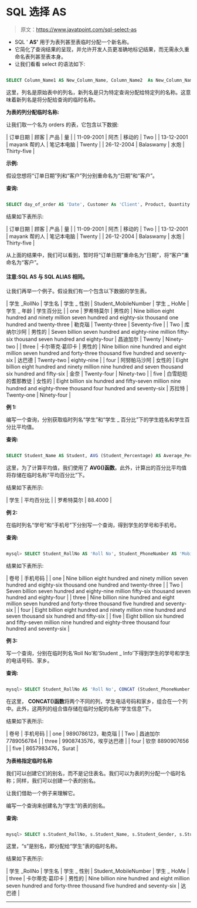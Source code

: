 # SQL 选择 AS

> 原文：<https://www.javatpoint.com/sql-select-as>

*   SQL ' **AS'** 用于为表列甚至表临时分配一个新名称。
*   它简化了查询结果的呈现，并允许开发人员更准确地标记结果，而无需永久重命名表列甚至表本身。
*   让我们看看 select 的语法如下:

```sql

SELECT Column_Name1 AS New_Column_Name, Column_Name2  As New_Column_Name FROM Table_Name;  

```

这里，列名是原始表中的列名，新列名是只为特定查询分配给特定列的名称。这意味着新列名是将分配给查询的临时名称。

**为表的列分配临时名称:**

让我们取一个名为 orders 的表，它包含以下数据:

| 订单日期 | 顾客 | 产品 | 量 |
| 11-09-2001 | 阿杰 | 移动的 | Two |
| 13-12-2001 | mayank 帮的人 | 笔记本电脑 | Twenty |
| 26-12-2004 | Balaswamy | 水炮 | Thirty-five |

**示例:**

假设您想将“订单日期”列和“客户”列分别重命名为“日期”和“客户”。

**查询:**

```sql

SELECT day_of_order AS 'Date', Customer As 'Client', Product, Quantity FROM orders;    

```

结果如下表所示:

| 订单日期 | 顾客 | 产品 | 量 |
| 11-09-2001 | 阿杰 | 移动的 | Two |
| 13-12-2001 | mayank 帮的人 | 笔记本电脑 | Twenty |
| 26-12-2004 | Balaswamy | 水炮 | Thirty-five |

从上面的结果中，我们可以看到，暂时将“订单日期”重命名为“日期”，将“客户”重命名为“客户”。

#### 注意:SQL AS 与 SQL ALIAS 相同。

让我们再举一个例子。假设我们有一个包含以下数据的学生表。

| 学生 _RollNo | 学生名 | 学生 _ 性别 | Student_MobileNumber | 学生 _ HoMe | 学生 _ 年龄 | 学生百分比 |
| one | 罗希特莫尔 | 男性的 | Nine billion eight hundred and ninety million seven hundred and eighty-six thousand one hundred and twenty-three | 勒克瑙 | Twenty-three | Seventy-five |
| Two | 库纳尔沙阿 | 男性的 | Seven billion seven hundred and eighty-nine million fifty-six thousand seven hundred and eighty-four | 昌迪加尔 | Twenty | Ninety-two |
| three | 卡尔蒂克·葛印卡 | 男性的 | Nine billion nine hundred and eight million seven hundred and forty-three thousand five hundred and seventy-six | 达巴德 | Twenty-two | eighty-nine |
| four | 阿努帕马沙阿 | 女性的 | Eight billion eight hundred and ninety million nine hundred and seven thousand six hundred and fifty-six | 金奈 | Twenty-four | Ninety-two |
| five | 白雪皑皑的耆那教徒 | 女性的 | Eight billion six hundred and fifty-seven million nine hundred and eighty-three thousand four hundred and seventy-six | 苏拉特 | Twenty-one | Ninety-four |

**例 1:**

编写一个查询，分别获取临时列名“学生”和“学生 _ 百分比”下的学生姓名和学生百分比平均值。

**查询:**

```sql

SELECT Student_Name AS Student, AVG (Student_Percentage) AS Average_Percentage FROM students;

```

这里，为了计算平均值，我们使用了 **AVG()函数**。此外，计算出的百分比平均值将存储在临时名称“平均百分比”下。

结果如下表所示:

| 学生 | 平均百分比 |
| 罗希特莫尔 | 88.4000 |

**例 2:**

在临时列名“学号”和“手机号”下分别写一个查询，得到学生的学号和手机号。

**查询:**

```sql

mysql> SELECT Student_RollNo AS 'Roll No', Student_PhoneNumber AS 'Mobile Number' FROM students;

```

结果如下表所示:

| 卷号 | 手机号码 |
| one | Nine billion eight hundred and ninety million seven hundred and eighty-six thousand one hundred and twenty-three |
| Two | Seven billion seven hundred and eighty-nine million fifty-six thousand seven hundred and eighty-four |
| three | Nine billion nine hundred and eight million seven hundred and forty-three thousand five hundred and seventy-six |
| four | Eight billion eight hundred and ninety million nine hundred and seven thousand six hundred and fifty-six |
| five | Eight billion six hundred and fifty-seven million nine hundred and eighty-three thousand four hundred and seventy-six |

**例 3:**

写一个查询，分别在临时列名‘Roll No’和‘Student _ Info’下得到学生的学号和学生的电话号码、家乡。

**查询:**

```sql

mysql> SELECT Student_RollNo AS 'Roll No', CONCAT (Student_PhoneNumber, ', ', Student_HomeTown) AS Student_Info FROM students;

```

在这里， **CONCAT()函数**将两个不同的列，学生电话号码和家乡，组合在一个列中。此外，这两列的组合值存储在临时分配的名称“学生信息”下。

结果如下表所示:

| 卷号 | 手机号码 |
| one | 9890786123，勒克瑙 |
| Two | 昌迪加尔 7789056784 |
| three | 9908743576，埃亨达巴德 |
| four | 钦奈 8890907656 |
| five | 8657983476，Surat |

**为表格指定临时名称**

我们可以创建它们的别名，而不是记住表名。我们可以为表的列分配一个临时名称；同样，我们可以创建一个表的别名。

让我们借助一个例子来理解它。

编写一个查询来创建名为“学生”的表的别名。

**查询:**

```sql

mysql> SELECT s.Student_RollNo, s.Student_Name, s.Student_Gender, s.Student_PhoneNumber, s.Student_HomeTown FROM students AS s WHERE s.Student_RollNo = 3;

```

这里，“s”是别名，即分配给“学生”表的临时名称。

结果如下表所示:

| 学生 _RollNo | 学生名 | 学生 _ 性别 | Student_MobileNumber | 学生 _ HoMe |
| three | 卡尔蒂克·葛印卡 | 男性的 | Nine billion nine hundred and eight million seven hundred and forty-three thousand five hundred and seventy-six | 达巴德 |

* * *